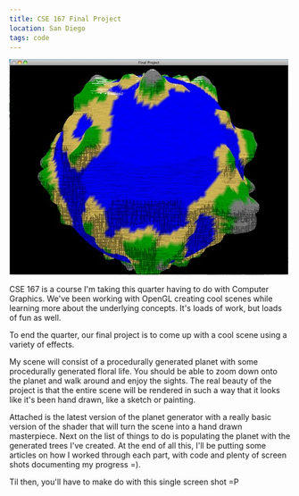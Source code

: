 ```yaml
---
title: CSE 167 Final Project
location: San Diego
tags: code
---
```


![Project screenshot](/static/img/CSE167/8394016-0-Screen_shot_2009-12-07_at_12.4.png.scaled.500.jpg)

CSE 167 is a course I'm taking this quarter having to do with Computer Graphics. We've been working with OpenGL creating cool scenes while learning more about the underlying concepts. It's loads of work, but loads of fun as well.

To end the quarter, our final project is to come up with a cool scene using a variety of effects.

My scene will consist of a procedurally generated planet with some procedurally generated floral life. You should be able to zoom down onto the planet and walk around and enjoy the sights. The real beauty of the project is that the entire scene will be rendered in such a way that it looks like it's been hand drawn, like a sketch or painting.

Attached is the latest version of the planet generator with a really basic version of the shader that will turn the scene into a hand drawn masterpiece. Next on the list of things to do is populating the planet with the generated trees I've created. At the end of all this, I'll be putting some articles on how I worked through each part, with code and plenty of screen shots documenting my progress =).

Til then, you'll have to make do with this single screen shot =P